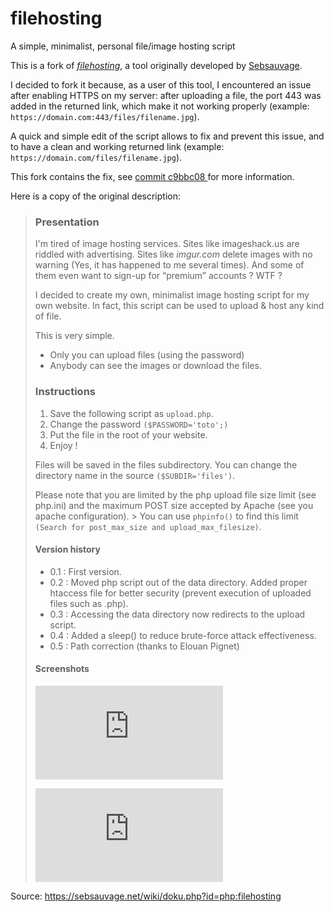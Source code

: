 # filehosting

A simple, minimalist, personal file/image hosting script

This is a fork of [*filehosting*](https://sebsauvage.net/wiki/doku.php?id=php:filehosting), a tool originally developed by [Sebsauvage](https://github.com/sebsauvage).

I decided to fork it because, as a user of this tool, I encountered an issue after enabling HTTPS on my server: after uploading a file, the port 443 was added in the returned link, which make it not working properly (example: `https://domain.com:443/files/filename.jpg`).

A quick and simple edit of the script allows to fix and prevent this issue, and to have a clean and working returned link (example: `https://domain.com/files/filename.jpg`).

This fork contains the fix, see [commit c9bbc08
](https://github.com/thomashardy/filehosting/commit/c9bbc084f00fb72c635e503aa6a122fbebd23b1b#diff-33a35ae4a5af682c7a5d1508ce179a43) for more information.

Here is a copy of the original description:

> ### Presentation
> I'm tired of image hosting services. Sites like imageshack.us are riddled with advertising. Sites like *imgur.com* delete images with no warning (Yes, it has
> happened to me several times). And some of them even want to sign-up for “premium” accounts ? WTF ?
> 
> I decided to create my own, minimalist image hosting script for my own website. In fact, this script can be used to upload & host any kind of file.
> 
> This is very simple.
> 
> - Only you can upload files (using the password)
> - Anybody can see the images or download the files.
> 
> ### Instructions
> 
> 1. Save the following script as `upload.php`.
> 2. Change the password `($PASSWORD='toto';)`
> 3. Put the file in the root of your website.
> 4. Enjoy !
>
> Files will be saved in the files subdirectory. You can change the directory name in the source `($SUBDIR='files')`.
> 
> Please note that you are limited by the php upload file size limit (see php.ini) and the maximum POST size accepted by Apache (see you apache configuration). > You can use `phpinfo()` to find this limit `(Search for post_max_size and upload_max_filesize)`.
> 
> #### Version history
>
> - 0.1 : First version.
> - 0.2 : Moved php script out of the data directory. Added proper htaccess file for better security (prevent execution of uploaded files such as .php).
> - 0.3 : Accessing the data directory now redirects to the upload script.
> - 0.4 : Added a sleep() to reduce brute-force attack effectiveness.
> - 0.5 : Path correction (thanks to Elouan Pignet)
>
> #### Screenshots
> 
> ![Screenshot 1](https://sebsauvage.net/wiki/lib/exe/fetch.php?media=php:filehosting_1.png)
> 
> ![Screenshot 2](https://sebsauvage.net/wiki/lib/exe/fetch.php?media=php:filehosting_2.png)

Source: https://sebsauvage.net/wiki/doku.php?id=php:filehosting

